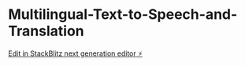 # Multilingual-Text-to-Speech-and-Translation

[Edit in StackBlitz next generation editor ⚡️](https://stackblitz.com/~/github.com/adithyaakula3/Multilingual-Text-to-Speech-and-Translation)